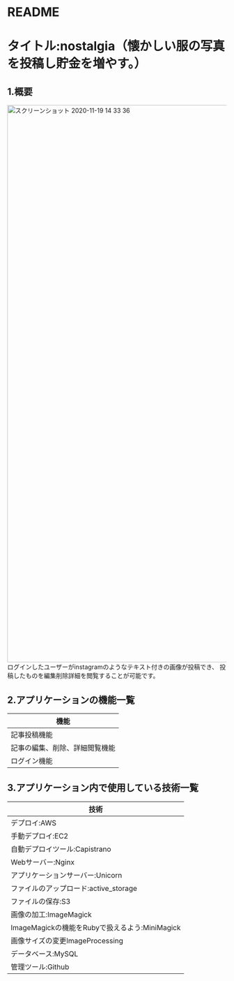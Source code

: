 # README

# タイトル:nostalgia（懐かしい服の写真を投稿し貯金を増やす。）

## 1.概要
<img width="1277" alt="スクリーンショット 2020-11-19 14 33 36" src="https://user-images.githubusercontent.com/69355356/99626139-eb77c500-2a74-11eb-9eb3-a0d16985f99a.png">
ログインしたユーザーがinstagramのようなテキスト付きの画像が投稿でき、
投稿したものを編集削除詳細を閲覧することが可能です。


## 2.アプリケーションの機能一覧
|           機能          |           
| ---------------------- | 
| 記事投稿機能             |
| 記事の編集、削除、詳細閲覧機能 |
| ログイン機能             |

## 3.アプリケーション内で使用している技術一覧
|         技術            |
| ---------------------- | 
| デプロイ:AWS            |
| 手動デプロイ:EC2         |
| 自動デプロイツール:Capistrano|
| Webサーバー:Nginx        |
| アプリケーションサーバー:Unicorn |
| ファイルのアップロード:active_storage |
| ファイルの保存:S3        |
| 画像の加工:ImageMagick  |
| ImageMagickの機能をRubyで扱えるよう:MiniMagick |
| 画像サイズの変更ImageProcessing |
| データベース:MySQL      |
| 管理ツール:Github      |


